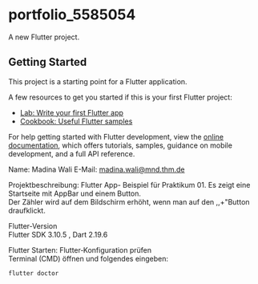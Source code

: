 # portfolio_5585054

A new Flutter project.

## Getting Started

This project is a starting point for a Flutter application.

A few resources to get you started if this is your first Flutter project:

- [Lab: Write your first Flutter app](https://docs.flutter.dev/get-started/codelab)
- [Cookbook: Useful Flutter samples](https://docs.flutter.dev/cookbook)

For help getting started with Flutter development, view the
[online documentation](https://docs.flutter.dev/), which offers tutorials,
samples, guidance on mobile development, and a full API reference.







Name: Madina Wali
E-Mail: madina.wali@mnd.thm.de


Projektbeschreibung:
Flutter App- Beispiel für Praktikum 01.
Es zeigt eine Startseite mit AppBar und einem Button.  
Der Zähler wird auf dem Bildschirm erhöht, wenn man auf den ,,+"Button draufklickt.

Flutter‑Version  
 Flutter SDK 3.10.5  , Dart 2.19.6 


Flutter Starten:
   Flutter‑Konfiguration prüfen  
   Terminal (CMD) öffnen und folgendes eingeben:  
   ```bash
   flutter doctor